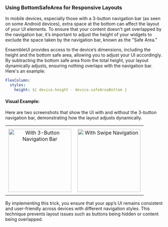 ### Using BottomSafeArea for Responsive Layouts

In mobile devices, especially those with a 3-button navigation bar (as seen on some Android devices), extra space at the bottom can affect the layout of your UI elements. To ensure that your content doesn't get overlapped by the navigation bar, it’s important to adjust the height of your widgets to exclude the space taken by the navigation bar, known as the "Safe Area."

EnsembleUI provides access to the device’s dimensions, including the height and the bottom safe area, allowing you to adjust your UI accordingly. By subtracting the bottom safe area from the total height, your layout dynamically adjusts, ensuring nothing overlaps with the navigation bar. Here's an example:

```yaml
FlexColumn:
  styles:
    height: ${ device.height - device.safeAreaBottom }
```

#### Visual Example:

Here are two screenshots that show the UI with and without the 3-button navigation bar, demonstrating how the layout adjusts dynamically.


<div align="center">
  <table>
    <tr>
      <td style=" padding: 10px; text-align: center; vertical-align: middle; height: 200px;">
        <img width="200" alt="With 3-Button Navigation Bar" src="/images/tips/safeAreaBottom1.jpg">
      </td>
      <td style=" padding: 10px; text-align: center; vertical-align: middle; height: 200px;">
        <img width="200" alt="With Swipe Navigation" src="/images/tips/safeAreaBottom2.jpg">
      </td>
    </tr>
  </table>
</div>


By implementing this trick, you ensure that your app’s UI remains consistent and user-friendly across devices with different navigation styles. This technique prevents layout issues such as buttons being hidden or content being overlapped.
